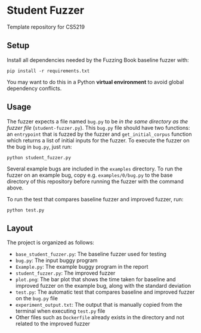 # Student Fuzzer
Template repository for CS5219

## Setup
Install all dependencies needed by the Fuzzing Book baseline fuzzer with:

```
pip install -r requirements.txt
```

You may want to do this in a Python **virtual environment** to avoid global dependency conflicts.

## Usage

The fuzzer expects a file named `bug.py` to be *in the same directory as the fuzzer file* (`student-fuzzer.py`).
This `bug.py` file should have two functions: an `entrypoint` that is fuzzed by the fuzzer and `get_initial_corpus` function which returns a list of initial inputs for the fuzzer.
To execute the fuzzer on the bug in `bug.py`, just run:

```
python student_fuzzer.py
```

Several example bugs are included in the `examples` directory.
To run the fuzzer on an example bug, copy e.g. `examples/0/bug.py` to the base directory of this repository before running the fuzzer with the command above.

To run the test that compares baseline fuzzer and improved fuzzer, run:
```
python test.py
```
## Layout
The project is organized as follows:

- `base_student_fuzzer.py`: The baseline fuzzer used for testing
- `bug.py`: The input buggy program
- `Example.py`: The example buggy program in the report
- `student_fuzzer.py`: The improved fuzzer
- `plot.png`: The bar plot that shows the time taken for baseline and improved fuzzer on the example bug, along with the standard deviation
- `test.py`: The automatic test that compares baseline and improved fuzzer on the `bug.py` file
- `experiment_output.txt`: The output that is manually copied from the terminal when executing `test.py` file
- Other files such as `Dockerfile` already exists in the directory and not related to the improved fuzzer